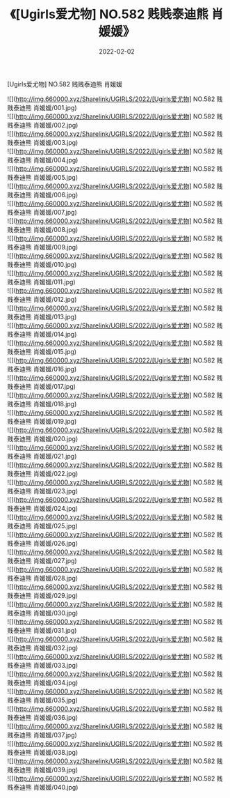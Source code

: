 ﻿---
layout: post
title:  《[Ugirls爱尤物] NO.582 贱贱泰迪熊 肖媛媛》
date:   2022-02-02
img: http://img.660000.xyz/Sharelink/UGIRLS/2022/[Ugirls爱尤物] NO.582 贱贱泰迪熊 肖媛媛/000.jpg
categories: [美女, 清纯, 唯美]
---

[Ugirls爱尤物] NO.582 贱贱泰迪熊 肖媛媛

 ![](http://img.660000.xyz/Sharelink/UGIRLS/2022/[Ugirls爱尤物] NO.582 贱贱泰迪熊 肖媛媛/001.jpg) <br>![](http://img.660000.xyz/Sharelink/UGIRLS/2022/[Ugirls爱尤物] NO.582 贱贱泰迪熊 肖媛媛/002.jpg) <br>![](http://img.660000.xyz/Sharelink/UGIRLS/2022/[Ugirls爱尤物] NO.582 贱贱泰迪熊 肖媛媛/003.jpg) <br>![](http://img.660000.xyz/Sharelink/UGIRLS/2022/[Ugirls爱尤物] NO.582 贱贱泰迪熊 肖媛媛/004.jpg) <br>![](http://img.660000.xyz/Sharelink/UGIRLS/2022/[Ugirls爱尤物] NO.582 贱贱泰迪熊 肖媛媛/005.jpg) <br>![](http://img.660000.xyz/Sharelink/UGIRLS/2022/[Ugirls爱尤物] NO.582 贱贱泰迪熊 肖媛媛/006.jpg) <br>![](http://img.660000.xyz/Sharelink/UGIRLS/2022/[Ugirls爱尤物] NO.582 贱贱泰迪熊 肖媛媛/007.jpg) <br>![](http://img.660000.xyz/Sharelink/UGIRLS/2022/[Ugirls爱尤物] NO.582 贱贱泰迪熊 肖媛媛/008.jpg) <br>![](http://img.660000.xyz/Sharelink/UGIRLS/2022/[Ugirls爱尤物] NO.582 贱贱泰迪熊 肖媛媛/009.jpg) <br>![](http://img.660000.xyz/Sharelink/UGIRLS/2022/[Ugirls爱尤物] NO.582 贱贱泰迪熊 肖媛媛/010.jpg) <br>![](http://img.660000.xyz/Sharelink/UGIRLS/2022/[Ugirls爱尤物] NO.582 贱贱泰迪熊 肖媛媛/011.jpg) <br>![](http://img.660000.xyz/Sharelink/UGIRLS/2022/[Ugirls爱尤物] NO.582 贱贱泰迪熊 肖媛媛/012.jpg) <br>![](http://img.660000.xyz/Sharelink/UGIRLS/2022/[Ugirls爱尤物] NO.582 贱贱泰迪熊 肖媛媛/013.jpg) <br>![](http://img.660000.xyz/Sharelink/UGIRLS/2022/[Ugirls爱尤物] NO.582 贱贱泰迪熊 肖媛媛/014.jpg) <br>![](http://img.660000.xyz/Sharelink/UGIRLS/2022/[Ugirls爱尤物] NO.582 贱贱泰迪熊 肖媛媛/015.jpg) <br>![](http://img.660000.xyz/Sharelink/UGIRLS/2022/[Ugirls爱尤物] NO.582 贱贱泰迪熊 肖媛媛/016.jpg) <br>![](http://img.660000.xyz/Sharelink/UGIRLS/2022/[Ugirls爱尤物] NO.582 贱贱泰迪熊 肖媛媛/017.jpg) <br>![](http://img.660000.xyz/Sharelink/UGIRLS/2022/[Ugirls爱尤物] NO.582 贱贱泰迪熊 肖媛媛/018.jpg) <br>![](http://img.660000.xyz/Sharelink/UGIRLS/2022/[Ugirls爱尤物] NO.582 贱贱泰迪熊 肖媛媛/019.jpg) <br>![](http://img.660000.xyz/Sharelink/UGIRLS/2022/[Ugirls爱尤物] NO.582 贱贱泰迪熊 肖媛媛/020.jpg) <br>![](http://img.660000.xyz/Sharelink/UGIRLS/2022/[Ugirls爱尤物] NO.582 贱贱泰迪熊 肖媛媛/021.jpg) <br>![](http://img.660000.xyz/Sharelink/UGIRLS/2022/[Ugirls爱尤物] NO.582 贱贱泰迪熊 肖媛媛/022.jpg) <br>![](http://img.660000.xyz/Sharelink/UGIRLS/2022/[Ugirls爱尤物] NO.582 贱贱泰迪熊 肖媛媛/023.jpg) <br>![](http://img.660000.xyz/Sharelink/UGIRLS/2022/[Ugirls爱尤物] NO.582 贱贱泰迪熊 肖媛媛/024.jpg) <br>![](http://img.660000.xyz/Sharelink/UGIRLS/2022/[Ugirls爱尤物] NO.582 贱贱泰迪熊 肖媛媛/025.jpg) <br>![](http://img.660000.xyz/Sharelink/UGIRLS/2022/[Ugirls爱尤物] NO.582 贱贱泰迪熊 肖媛媛/026.jpg) <br>![](http://img.660000.xyz/Sharelink/UGIRLS/2022/[Ugirls爱尤物] NO.582 贱贱泰迪熊 肖媛媛/027.jpg) <br>![](http://img.660000.xyz/Sharelink/UGIRLS/2022/[Ugirls爱尤物] NO.582 贱贱泰迪熊 肖媛媛/028.jpg) <br>![](http://img.660000.xyz/Sharelink/UGIRLS/2022/[Ugirls爱尤物] NO.582 贱贱泰迪熊 肖媛媛/029.jpg) <br>![](http://img.660000.xyz/Sharelink/UGIRLS/2022/[Ugirls爱尤物] NO.582 贱贱泰迪熊 肖媛媛/030.jpg) <br>![](http://img.660000.xyz/Sharelink/UGIRLS/2022/[Ugirls爱尤物] NO.582 贱贱泰迪熊 肖媛媛/031.jpg) <br>![](http://img.660000.xyz/Sharelink/UGIRLS/2022/[Ugirls爱尤物] NO.582 贱贱泰迪熊 肖媛媛/032.jpg) <br>![](http://img.660000.xyz/Sharelink/UGIRLS/2022/[Ugirls爱尤物] NO.582 贱贱泰迪熊 肖媛媛/033.jpg) <br>![](http://img.660000.xyz/Sharelink/UGIRLS/2022/[Ugirls爱尤物] NO.582 贱贱泰迪熊 肖媛媛/034.jpg) <br>![](http://img.660000.xyz/Sharelink/UGIRLS/2022/[Ugirls爱尤物] NO.582 贱贱泰迪熊 肖媛媛/035.jpg) <br>![](http://img.660000.xyz/Sharelink/UGIRLS/2022/[Ugirls爱尤物] NO.582 贱贱泰迪熊 肖媛媛/036.jpg) <br>![](http://img.660000.xyz/Sharelink/UGIRLS/2022/[Ugirls爱尤物] NO.582 贱贱泰迪熊 肖媛媛/037.jpg) <br>![](http://img.660000.xyz/Sharelink/UGIRLS/2022/[Ugirls爱尤物] NO.582 贱贱泰迪熊 肖媛媛/038.jpg) <br>![](http://img.660000.xyz/Sharelink/UGIRLS/2022/[Ugirls爱尤物] NO.582 贱贱泰迪熊 肖媛媛/039.jpg) <br>![](http://img.660000.xyz/Sharelink/UGIRLS/2022/[Ugirls爱尤物] NO.582 贱贱泰迪熊 肖媛媛/040.jpg) <br>